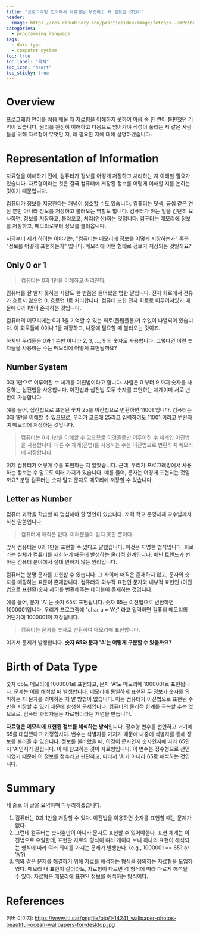 ```yaml
---
title: "프로그래밍 언어에서 자료형은 무엇이고 왜 필요한 것인가"
header: 
  image: https://res.cloudinary.com/practicaldev/image/fetch/s--ZmPcIbAW--/c_limit%2Cf_auto%2Cfl_progressive%2Cq_auto%2Cw_880/https://dzone.com/storage/temp/12334613-971.jpg
categories:
  - programming language
tags:
  - data type
  - computer system
toc: true
toc_label: "목차"
toc_icon: "heart"
toc_sticky: true
---
```


# Overview
프로그래밍 언어를 처음 배울 때 자료형을 이해하지 못하여 마음 속 한 켠이 불편했던 기억이 있습니다. 원리를 완전히 이해하고 다음으로 넘어가야 직성이 풀리는 저 같은 사람들을 위해 자료형이 무엇인 지, 왜 필요한 지에 대해 설명하겠습니다.

# Representation of Information

자료형을 이해하기 전에, 컴퓨터가 정보를 어떻게 저장하고 처리하는 지 이해할 필요가 있습니다. 자료형이라는 것은 결국 컴퓨터에 저장된 정보를 어떻게 이해할 지를 논하는 것이기 때문입니다.

컴퓨터가 정보를 저장한다는 개념이 생소할 수도 있습니다. 컴퓨터는 덧셈, 곱셈 같은 연산 뿐만 아니라 정보를 저장하고 불러오는 역할도 합니다. 컴퓨터가 하는 일을 간단히 묘사하면, 정보를 저장하고, 불러오고, 처리(연산)하는 것입니다. 컴퓨터는 메모리에 정보를 저장하고, 메모리로부터 정보를 불러옵니다.

지금부터 제가 하려는 이야기는, "컴퓨터는 메모리에 정보를 어떻게 저장하는가" 혹은 "정보를 어떻게 표현하는가" 입니다. 메모리에 어떤 형태로 정보가 저장되는 것일까요? 

## Only 0 or 1
> 컴퓨터는 0과 1만을 이해하고 처리한다.

컴퓨터를 잘 알지 못하는 사람도 한 번쯤은 들어봤을 법한 말입니다. 전자 회로에서 전류가 흐르지 않으면 0, 흐르면 1로 처리합니다. 컴퓨터 또한 전자 회로로 이루어져있기 때문에 0과 1만이 존재하는 것입니다.

컴퓨터의 메모리에는 0과 1을 기억할 수 있는 회로(플립플롭)가 수없이 나열되어 있습니다. 이 회로들에 0이나 1을 저장하고, 나중에 필요할 때 불러오는 것이죠.

하지만 우리들은 0과 1 뿐만 아니라 2, 3, ..., 9 의 숫자도 사용합니다. 그렇다면 이런 숫자들을 사용하는 수는 메모리에 어떻게 표현될까요?

## Number System
0과 1만으로 이루어진 수 체계를 이진법이라고 합니다. 사람은 0 부터 9 까지 숫자를 사용하는 십진법을 사용합니다. 이진법과 십진법 모두 숫자를 표현하는 체계이며 서로 변환이 가능합니다.

예를 들어, 십진법으로 표현된 숫자 25를 이진법으로 변환하면 11001 입니다. 컴퓨터는 0과 1만을 이해할 수 있으므로, 우리가 코드에 25라고 입력하여도 11001 이라고 변환하여 메모리에 저장하는 것입니다. 

> 컴퓨터는 0과 1만을 이해할 수 있으므로 이것들로만 이루어진 수 체계인 이진법을 사용합니다. 다른 수 체계(진법)를 사용하는 수는 이진법으로 변환하여 메모리에 저장합니다.

이제 컴퓨터가 어떻게 수를 표현하는 지 알았습니다. 근데, 우리가 프로그래밍에서 사용하는 정보는 수 말고도 여러 가지가 있습니다. 예를 들어, 문자는 어떻게 표현되는 것일까요? 분명 컴퓨터는 숫자 말고 문자도 메모리에 저장할 수 있습니다.

## Letter as Number

컴퓨터 과학을 학습할 때 명심해야 할 명언이 있습니다. 저희 학교 운영체제 교수님께서 하신 말씀입니다.

> 컴퓨터에 매직은 없다. 여러분들이 알지 못할 뿐이다.

앞서 컴퓨터는 0과 1만을 표현할 수 있다고 말했습니다. 이것은 자명한 법칙입니다. 회로라는 실체가 컴퓨터를 제한하기 때문에 발생하는 물리적 한계입니다. 매년 트렌드가 변하는 컴퓨터 분야에서 절대 변하지 않는 원리입니다.

컴퓨터는 분명 문자를 표현할 수 있습니다. 그 사이에 매직은 존재하지 않고, 문자와 숫자를 매핑하는 표준이 존재합니다. 컴퓨터의 외부적 표현인 문자와 내부적 표현인 (이진법으로 표현된)숫자 사이를 변환해주는 테이블이 존재하는 것입니다.

예를 들어, 문자 'A' 는 숫자 65로 표현됩니다. 숫자 65는 이진법으로 변환하면 1000001입니다. 우리가 프로그램에 "char a = 'A';" 라고 입력하면 컴퓨터 메모리의 어딘가에 1000001이 저장됩니다.

> 컴퓨터는 문자를 숫자로 변환하여 메모리에 표현합니다.

여기서 문제가 발생합니다. **숫자 65와 문자 'A'는 어떻게 구분할 수 있을까요?**

# Birth of Data Type

숫자 65도 메모리에 1000001로 표현되고, 문자 'A'도 메모리에 1000001로 표현됩니다. 문제는 이를 해석할 때 발생합니다. 메모리에 동일하게 표현된 두 정보가 숫자를 의미하는 지 문자를 의미하는 지 알 방법이 없습니다. 이는 컴퓨터가 이진법으로 표현된 수만을 저장할 수 있기 때문에 발생한 문제입니다. 컴퓨터의 물리적 한계를 극복할 수는 없으므로, 컴퓨터 과학자들은 자료형이라는 개념을 만듭니다.

**자료형은 메모리에 표현된 정보를 해석하는 방식**입니다. 정수형 변수를 선언하고 거기에 65를 대입했다고 가정합시다. 변수는 식별자를 가지기 때문에 나중에 식별자를 통해 정보를 불러올 수 있습니다. 정보를 불러왔을 때, 이것이 문자인지 숫자인지에 따라 65인지 'A'인지가 갈립니다. 이 때 참고하는 것이 자료형입니다. 이 변수는 정수형으로 선언되었기 때문에 이 정보를 정수라고 판단하고, 따라서 'A'가 아니라 65로 해석하는 것입니다.


# Summary
세 줄로 이 글을 요약하며 마무리하겠습니다.

1. 컴퓨터는 0과 1만을 저장할 수 있다. 이진법을 이용하면 숫자를 표현할 때는 문제가 없다.
2. 그런데 컴퓨터는 숫자뿐만이 아니라 문자도 표현할 수 있어야한다. 표현 체계는 이진법으로 유일한데, 표현할 자료의 형식이 여러 개이다 보니 하나의 표현이 해석되는 형식에 따라 여러 의미를 가지는 문제가 발생한다. (e.g., 1000001 == 65? or 'A'?)
3. 위와 같은 문제를 해결하기 위해 자료를 해석하는 형식을 정의하는 자료형을 도입하였다. 메모리 내 표현이 같더라도, 자료형이 다르면 각 형식에 따라 다르게 해석될 수 있다. 자료형은 메모리에 표현된 정보를 해석하는 방식이다.

# References
커버 이미지: https://www.itl.cat/pngfile/big/1-14241_wallpaper-photos-beautiful-ocean-wallpapers-for-desktop.jpg